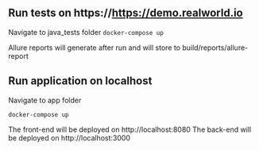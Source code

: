 ## Run tests on https://https://demo.realworld.io

Navigate to java_tests folder
`docker-compose up`

Allure reports will generate after run and will store to build/reports/allure-report


## Run application on localhost

Navigate to app folder

`docker-compose up`

The front-end will be deployed on http://localhost:8080
The back-end will be deployed on http://localhost:3000
